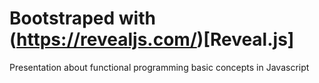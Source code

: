 # Bootstraped with (https://revealjs.com/)[Reveal.js]

Presentation about functional programming basic concepts in Javascript
